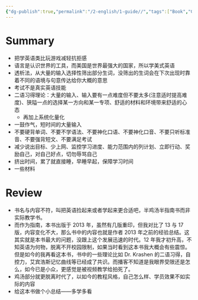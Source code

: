 ```yaml
---
{"dg-publish":true,"permalink":"/2-english/1-guide//","tags":["Book","Guide"]}
---
```


# Summary
- 把学英语类比玩游戏减轻抗拒感
- 语言是认识世界的工具，而美国是世界最强大的国家，所以学美式英语
- 透析法，从大量的输入选择性筛出部分生词，没筛出的生词会在下次出现时靠着不同的语境与句意传达给你大概的意思
- 考试不是真实英语技能
- 二语习得理论：大量的输入、输入要有一点难度但不要太多(注意适时提高难度)、狭隘一点的选择某一方向和某一专项、舒适的材料和环境带来舒适的心态
	- 再加上系统化量化
- 一鼓作气，短时间的大量输入
- 不要硬背单词、不要不学语法、不要神化口语、不要神化口音、不要只听标准音、不要强背短文、不要满足考试
- 减少说出目标、少上网、监控学习进度、能力范围内的列计划、立即行动、奖励自己，对自己好点，切勿辱骂自己
- 挤出时间，累了就直接睡，早睡早起，保障学习时间
- 一些材料
# Review
- 书名与内容不符，叫把英语捡起来或者学起来更合适吧，半鸡汤半指南书而非实际教学书。
- 而作为指南，本书出版于 2013 年，虽然有几版重印，但我对比了 13 与 17 版，内容变化不大，那么书中的内容也就是作者 2013 年之前的经验总结。这其实就是本书最大的问题，没跟上这个发展迅速的时代。12 年我才初升高，不知英语为何物，脱离不开校园限制，如果当时看到这本书我大概会有些震惊。但是如今的我再看这本书，书中的一些理论比如 Dr. Krashen 的二语习得，自控力，艾宾浩斯记忆曲线等已经成了共识。而播客不知道是我眼界受限还是怎么，如今已是小众，更感觉是被视频教学给拍死了。
- 鸡汤部分就更脱离时代了，以如今的教程风格，自己怎么样、学员效果不如实际的内容
- 给这本书做个小总结——多学多看
